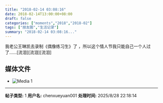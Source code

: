 ```yaml
---
title: "2018-02-14 03:08:16"
date: 2018-02-14T13:00:00+08:00
draft: false
categories: ["moments","2018","2018-02"]
tags: ["朋友圈","生活记录"]
summary: "2018-02-14 03:08:16..."
---
```


我老公王琳凯去录制《偶像练习生》了 ，所以这个情人节我只能自己一个人过了……[流泪][流泪][流泪]

## 媒体文件

- ![Media 1](/Moments/photos/2018-02-14/201802140308160.jpg)

---

**帖子类型:** 1
**用户名:** chenxueyuan001
**处理时间:** 2025/8/28 22:18:14